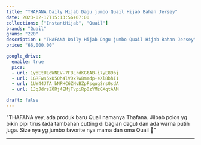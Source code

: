 ```yaml
---
title: "THAFANA Daily Hijab Dagu jumbo Quail Hijab Bahan Jersey"
date: 2023-02-17T15:13:56+07:00
collections: ["InstantHijab", "Quail"]
brands: "Quail"
grams: "220"
description : "THAFANA Daily Hijab Dagu jumbo Quail Hijab Bahan Jersey"
price: "66,000.00"

google_drive:
  enable: true
  pics:
  - url: 1yoEtULdWNEV-7FBLrdKGtAB-i7yE89bj
  - url: 1GRFws5xD50h4lVDx7wBmYdp-eXl8bhI1
  - url: 1UY44JTA_bNPHC6ZNvBZpFsgugSrs0sdA
  - url: 1JqJdrsZ0Rj4EMjTvpiRp0zYMzGXqtAAM

draft: false
---
```


"THAFANA 
yey, ada produk baru Quail namanya Thafana. Jilbab polos yg bikin pipi tirus (ada tambahan cutting di bagian dagu) dan ada warna putih juga. Size nya yg jumbo favorite nya mama dan oma Quail 🥰"

----    
  
